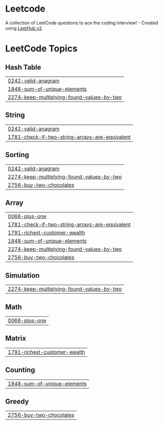 # Leetcode
A collection of LeetCode questions to ace the coding interview! - Created using [LeetHub v2](https://github.com/arunbhardwaj/LeetHub-2.0)

<!---LeetCode Topics Start-->
# LeetCode Topics
## Hash Table
|  |
| ------- |
| [0242-valid-anagram](https://github.com/MUHAMMEDSHAHIL07/Leetcode/tree/master/0242-valid-anagram) |
| [1848-sum-of-unique-elements](https://github.com/MUHAMMEDSHAHIL07/Leetcode/tree/master/1848-sum-of-unique-elements) |
| [2274-keep-multiplying-found-values-by-two](https://github.com/MUHAMMEDSHAHIL07/Leetcode/tree/master/2274-keep-multiplying-found-values-by-two) |
## String
|  |
| ------- |
| [0242-valid-anagram](https://github.com/MUHAMMEDSHAHIL07/Leetcode/tree/master/0242-valid-anagram) |
| [1781-check-if-two-string-arrays-are-equivalent](https://github.com/MUHAMMEDSHAHIL07/Leetcode/tree/master/1781-check-if-two-string-arrays-are-equivalent) |
## Sorting
|  |
| ------- |
| [0242-valid-anagram](https://github.com/MUHAMMEDSHAHIL07/Leetcode/tree/master/0242-valid-anagram) |
| [2274-keep-multiplying-found-values-by-two](https://github.com/MUHAMMEDSHAHIL07/Leetcode/tree/master/2274-keep-multiplying-found-values-by-two) |
| [2756-buy-two-chocolates](https://github.com/MUHAMMEDSHAHIL07/Leetcode/tree/master/2756-buy-two-chocolates) |
## Array
|  |
| ------- |
| [0066-plus-one](https://github.com/MUHAMMEDSHAHIL07/Leetcode/tree/master/0066-plus-one) |
| [1781-check-if-two-string-arrays-are-equivalent](https://github.com/MUHAMMEDSHAHIL07/Leetcode/tree/master/1781-check-if-two-string-arrays-are-equivalent) |
| [1791-richest-customer-wealth](https://github.com/MUHAMMEDSHAHIL07/Leetcode/tree/master/1791-richest-customer-wealth) |
| [1848-sum-of-unique-elements](https://github.com/MUHAMMEDSHAHIL07/Leetcode/tree/master/1848-sum-of-unique-elements) |
| [2274-keep-multiplying-found-values-by-two](https://github.com/MUHAMMEDSHAHIL07/Leetcode/tree/master/2274-keep-multiplying-found-values-by-two) |
| [2756-buy-two-chocolates](https://github.com/MUHAMMEDSHAHIL07/Leetcode/tree/master/2756-buy-two-chocolates) |
## Simulation
|  |
| ------- |
| [2274-keep-multiplying-found-values-by-two](https://github.com/MUHAMMEDSHAHIL07/Leetcode/tree/master/2274-keep-multiplying-found-values-by-two) |
## Math
|  |
| ------- |
| [0066-plus-one](https://github.com/MUHAMMEDSHAHIL07/Leetcode/tree/master/0066-plus-one) |
## Matrix
|  |
| ------- |
| [1791-richest-customer-wealth](https://github.com/MUHAMMEDSHAHIL07/Leetcode/tree/master/1791-richest-customer-wealth) |
## Counting
|  |
| ------- |
| [1848-sum-of-unique-elements](https://github.com/MUHAMMEDSHAHIL07/Leetcode/tree/master/1848-sum-of-unique-elements) |
## Greedy
|  |
| ------- |
| [2756-buy-two-chocolates](https://github.com/MUHAMMEDSHAHIL07/Leetcode/tree/master/2756-buy-two-chocolates) |
<!---LeetCode Topics End-->